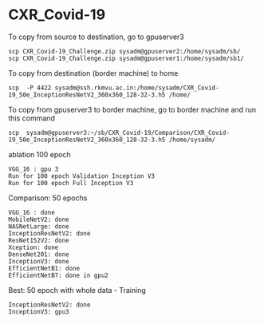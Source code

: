 # CXR_Covid-19

To copy from source to destination, go to gpuserver3
```
scp CXR_Covid-19_Challenge.zip sysadm@gpuserver2:/home/sysadm/sb/
scp CXR_Covid-19_Challenge.zip sysadm@gpuserver1:/home/sysadm/sb1/
```

To copy from destination (border machine) to home
```
scp  -P 4422 sysadm@ssh.rkmvu.ac.in:/home/sysadm/CXR_Covid-19_50e_InceptionResNetV2_360x360_128-32-3.h5 /home/
```

To copy from gpuserver3 to border machine, go to border machine and run this command 
```
scp  sysadm@gpuserver3:~/sb/CXR_Covid-19/Comparison/CXR_Covid-19_50e_InceptionResNetV2_360x360_128-32-3.h5 /home/sysadm/
```

ablation 100 epoch 
```
VGG_16 : gpu 3
Run for 100 epoch Validation Inception V3
Run for 100 epoch Full Inception V3
```

Comparison: 50 epochs

```
VGG_16 : done
MobileNetV2: done
NASNetLarge: done
InceptionResNetV2: done
ResNet152V2: done
Xception: done
DenseNet201: done
InceptionV3: done
EfficientNetB1: done
EfficientNetB7: done in gpu2
```

Best: 50 epoch with whole data - Training
```
InceptionResNetV2: done
InceptionV3: gpu3
```
